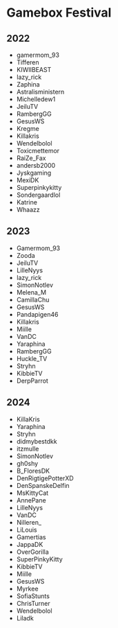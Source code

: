 # Gamebox Festival

## 2022

- gamermom_93
- Tifferen
- KIWIIBEAST
- lazy_rick
- Zaphina
- Astralisministern
- Michelledew1
- JeiluTV
- RambergGG
- GesusWS
- Kregme
- Killakris
- Wendelbolol
- Toxicmettemor
- RaiZe_Fax
- andersb2000
- Jyskgaming
- MexiDK
- Superpinkykitty
- Sondergaardlol
- Katrine
- Whaazz

## 2023

- Gamermom_93
- Zooda
- JeiluTV
- LilleNyys
- lazy_rick
- SimonNotlev
- Melena_M
- CamillaChu
- GesusWS
- Pandapigen46
- Killakris
- Miille
- VanDC
- Yaraphina
- RambergGG
- Huckle_TV
- Stryhn
- KibbieTV
- DerpParrot

## 2024

- KillaKris
- Yaraphina
- Stryhn
- didmybestdkk
- itzmulle
- SimonNotlev
- gh0shy
- B_FloresDK
- DenRigtigePotterXD
- DenSpanskeDelfin
- MsKittyCat
- AnnePane
- LilleNyys
- VanDC
- Nilleren_
- LiLouis
- Gamertias
- JappaDK
- OverGorilla
- SuperPinkyKitty
- KibbieTV
- Miille
- GesusWS
- Myrkee
- SofiaStunts
- ChrisTurner
- Wendelbolol
- Liladk
